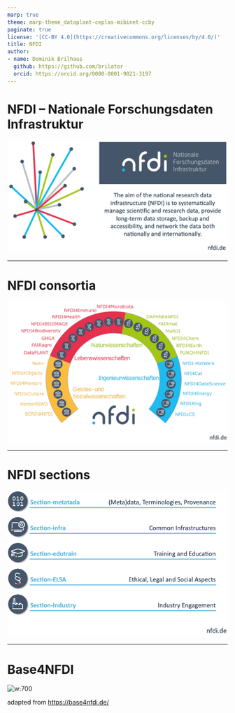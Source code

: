 ```yaml
---
marp: true
theme: marp-theme_dataplant-ceplas-mibinet-ccby
paginate: true
license: '[CC-BY 4.0](https://creativecommons.org/licenses/by/4.0/)'
title: NFDI
author:
- name: Dominik Brilhaus
  github: https://github.com/brilator
  orcid: https://orcid.org/0000-0001-9021-3197
---
```


# NFDI &ndash; Nationale Forschungsdaten Infrastruktur

![w:800](./../../img/nfdi.drawio.png)

---

# NFDI consortia

![w:800](./../../img/nfdi-consortia.drawio.png)

---

# NFDI sections

![w:700](././../../img/nfdi-sections.drawio.png)

---

# Base4NFDI

![w:700](./../../img/Base4NFDI_Intro_Poster-RDA-2024_JanderRitter-excerpt.png)

<span class="footer-reference">adapted from https://base4nfdi.de/</span>
